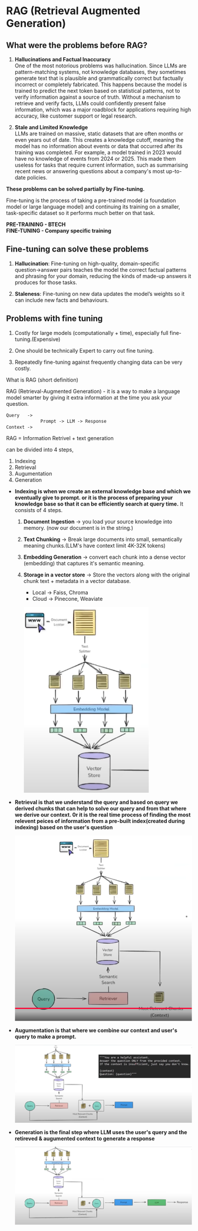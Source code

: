 # RAG (Retrieval Augmented Generation)
## What were the problems before RAG?

1. **Hallucinations and Factual Inaccuracy**<br>
One of the most notorious problems was hallucination. Since LLMs are pattern-matching systems, not knowledge databases, they sometimes generate text that is plausible and grammatically correct but factually incorrect or completely fabricated. This happens because the model is trained to predict the next token based on statistical patterns, not to verify information against a source of truth. Without a mechanism to retrieve and verify facts, LLMs could confidently present false information, which was a major roadblock for applications requiring high accuracy, like customer support or legal research.

2. **Stale and Limited Knowledge**<br>
LLMs are trained on massive, static datasets that are often months or even years out of date. This creates a knowledge cutoff, meaning the model has no information about events or data that occurred after its training was completed. For example, a model trained in 2023 would have no knowledge of events from 2024 or 2025. This made them useless for tasks that require current information, such as summarising recent news or answering questions about a company's most up-to-date policies.


**These problems can be solved partially by Fine-tuning.<br>**

Fine-tuning is the process of taking a pre-trained model (a foundation model or large language model) and continuing its training on a smaller, task-specific dataset so it performs much better on that task.

**PRE-TRAINING - BTECH<br>
FINE-TUNING - Company specific training**

## **Fine-tuning can solve these problems**
1. **Hallucination**: Fine-tuning on high-quality, domain-specific question→answer pairs teaches the model the correct factual patterns and phrasing for your domain, reducing the kinds of made-up answers it produces for those tasks.

2. **Staleness**: Fine-tuning on new data updates the model’s weights so it can include new facts and behaviours.

## Problems with fine tuning
1. Costly for large models (computationally + time), especially full fine-tuning.(Expensive)

2. One should be technically Expert to carry out fine tuning.

3. Repeatedly fine-tuning against frequently changing data can be very costly.

What is RAG (short definition)

RAG (Retrieval-Augmented Generation) - it is a way to make a language model smarter by giving it extra information at the time you ask your question.

```
Query   -> 
             Prompt -> LLM -> Response
Context -> 

```

RAG = Information Retrivel + text generation 

can be divided into 4 steps,

1. Indexing
2. Retrieval 
3. Augumentation
4. Generation

* **Indexing is when we create an external knowledge base and which we eventually give to prompt. or it is the process of preparing your knowledge base so that it can be efficiently search at query time.** It consists of 4 steps.<br>

    1. **Document Ingestion** -> you load your source knowledge into memory. (now our document is in the string.)

    2. **Text Chunking** -> Break large documents into small, semantically meaning chunks.(LLM's have context limit 4K-32K tokens)

    3. **Embedding Generation** -> convert each chunk into a dense vector (embedding) that captures it's semantic meaning.

    4. **Storage in a vector store** -> Store the vectors along with the original chunk text + metadata in a vector database.

        * Local -> Faiss, Chroma
        * Cloud -> Pinecone, Weaviate




        ![alt text](<image-first.png>)



* **Retrieval is that we understand the query and based on query we derived chunks that can help to solve our query and from that where we derive our context. 0r it is the real time process of finding the most relevent peices of information from a pre-built index(created during indexing) based on the user's question**


    ![alt text](<image-yt.png>)





* **Augumentation is that where we combine our context and user's query to make a prompt.**


    ![alt text](<image copy 2.png>)
    

* **Generation is the final step where LLM uses the user's query and the retireved & augumented context to generate a response**



    ![alt text](<image-final.png>)
